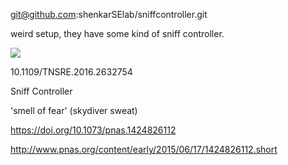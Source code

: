 git@github.com:shenkarSElab/sniffcontroller.git

weird setup, they have some kind of sniff controller. 

![](https://i.imgur.com/Fkmank8.png)

10.1109/TNSRE.2016.2632754

Sniff Controller

'smell of fear' (skydiver sweat)

https://doi.org/10.1073/pnas.1424826112

http://www.pnas.org/content/early/2015/06/17/1424826112.short
